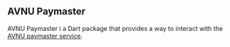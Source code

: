 ## AVNU Paymaster

AVNU Paymaster i a Dart package that provides a way to interact with the [AVNU paymaster service](https://doc.avnu.fi/avnu-paymaster/overview).
